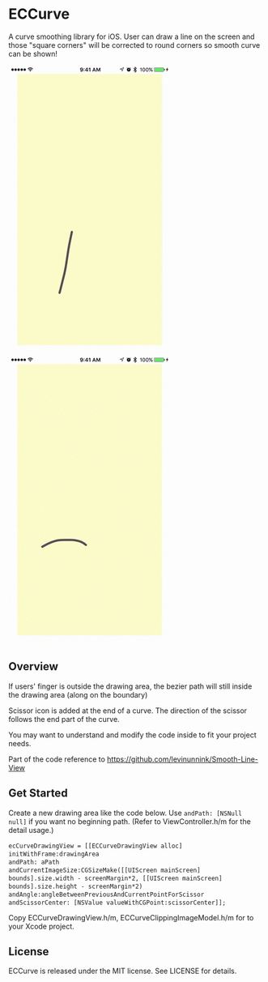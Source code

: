 ECCurve
===============

A curve smoothing library for iOS. User can draw a line on the screen and those "square corners" will be corrected to round corners so smooth curve can be shown!

![demonstration](demonstration.gif)	
![demonstration2](demonstration2.gif)	

## Overview

If users' finger is outside the drawing area, the bezier path will still inside the drawing area (along on the boundary)

Scissor icon is added at the end of a curve. The direction of the scissor follows the end part of the curve. 

You may want to understand and modify the code inside to fit your project needs. 

Part of the code reference to https://github.com/levinunnink/Smooth-Line-View

## Get Started

Create a new drawing area like the code below. 
Use `andPath: [NSNull null]` if you want no beginning path. 
(Refer to ViewController.h/m for the detail usage.)

```
ecCurveDrawingView = [[ECCurveDrawingView alloc] initWithFrame:drawingArea
andPath: aPath
andCurrentImageSize:CGSizeMake([[UIScreen mainScreen] bounds].size.width - screenMargin*2, [[UIScreen mainScreen] bounds].size.height - screenMargin*2)
andAngle:angleBetweenPreviousAndCurrentPointForScissor
andScissorCenter: [NSValue valueWithCGPoint:scissorCenter]];
```

Copy ECCurveDrawingView.h/m, ECCurveClippingImageModel.h/m for to your Xcode project. 


## License

ECCurve is released under the MIT license. See LICENSE for details.